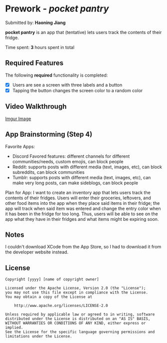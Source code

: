 # Prework - *pocket pantry*

Submitted by: **Haoning Jiang**

**pocket pantry** is an app that (tentative) lets users track the contents of their fridge.  

Time spent: **3** hours spent in total

## Required Features

The following **required** functionality is completed:

- [x] Users are see a screen with three labels and a button
- [x] Tapping the button changes the screen color to a random color
 
## Video Walkthrough

[Imgur Image](https://imgur.com/1z1Zotv.jpg) 

## App Brainstorming (Step 4)

Favorite Apps: 
- Discord
  Favored features: different channels for different communities/needs, custom emojis, can block people 
- Reddit: supports posts with different media (text, images, etc), can block subreddits, can block communities 
- Tumblr: supports posts with different media (text, images, etc), can make very long posts, can make sideblogs, can block people


Plan for App: 
I want to create an inventory app that lets users track the contents of their fridges. Users will enter their groceries, leftovers, and other food items into the app when they place said items in their fridge; the app will track when said item was entered and change the entry color when it has been in the fridge for too long. Thus, users will be able to see on the app what they have in their fridges and what items might be expiring soon. 

## Notes

I couldn't download XCode from the App Store, so I had to download it from the developer website instead. 

## License

    Copyright [yyyy] [name of copyright owner]

    Licensed under the Apache License, Version 2.0 (the "License");
    you may not use this file except in compliance with the License.
    You may obtain a copy of the License at

        http://www.apache.org/licenses/LICENSE-2.0

    Unless required by applicable law or agreed to in writing, software
    distributed under the License is distributed on an "AS IS" BASIS,
    WITHOUT WARRANTIES OR CONDITIONS OF ANY KIND, either express or implied.
    See the License for the specific language governing permissions and
    limitations under the License.
